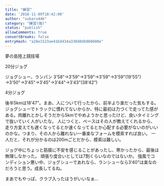 ```yaml
---
title: "練習"
date: '2016-11-09T18:42:00'
author: "subaru44k"
category: "練習(強)"
status: "publish"
allowComments: true
convertBreaks: false
entryHash: "a28e1523ae41bd434a338d0db080600e"
---
```

夢の島陸上競技場

20分ジョグ

ジョグシュー、ランパン
3'58"→3'59"→3'59"→3'59"→3'59"(19'55")
→3'50"→3'45"→3'45"→3'44"→3'43"(38'42")

4分ジョグ

後半5kmは18'47"。まあ、人について行ったから、前半より楽だった気もする。
ジョグシューでトラックに慣れてないからか、特に最初は力づくで走ってた感がある。肉離れとかしそうだから5kmでやめようかと思ったけど、良いタイミングで抜いていく人がいたな。
人につくと、ペースはその人が教えてくれるから、走り方変えても遅くなってるとか速くなってるとか心配する必要がないのがいいのかな。つまり、その人から離れない一番楽なフォームを模索すれば良い。
一人だと、それが分かるのは200mごとだから、模索は難しい。

ジョグ中にちょっと筋膜に不安を感じることがあったし、寒かったから、最後は無理しなかった。
頑張り度合いとしては7割くらいなのではないか。
強風でコンディション悪い中、ジョグシューであれなら、ランシューなら3'40"は楽なのだろうと思う。成長してるね。

まあでもやっぱ、クラブ入ったほうがいいなぁ…
